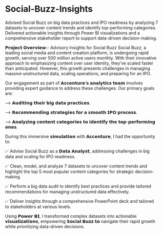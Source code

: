 # Social-Buzz-Insights
Advised Social Buzz on big data practices and IPO readiness by analyzing 7 datasets to uncover content trends and identify top-performing categories. Delivered actionable insights through Power BI visualizations and a comprehensive stakeholder report to support data-driven decision-making.

𝗣𝗿𝗼𝗷𝗲𝗰𝘁 𝗢𝘃𝗲𝗿𝘃𝗶𝗲𝘄:- Advisory Insights for Social Buzz
Social Buzz, a leading social media and content creation platform, is undergoing rapid growth, serving over 500 million active users monthly. With their innovative approach to emphasizing content over user identity, they’ve scaled faster than anticipated. However, this growth presents challenges in managing massive unstructured data, scaling operations, and preparing for an IPO.

Our engagement as part of 𝗔𝗰𝗰𝗲𝗻𝘁𝘂𝗿𝗲’𝘀 𝗮𝗻𝗮𝗹𝘆𝘁𝗶𝗰𝘀 𝘁𝗲𝗮𝗺 involves providing expert guidance to address these challenges. Our primary goals are:

--> 𝗔𝘂𝗱𝗶𝘁𝗶𝗻𝗴 𝘁𝗵𝗲𝗶𝗿 𝗯𝗶𝗴 𝗱𝗮𝘁𝗮 𝗽𝗿𝗮𝗰𝘁𝗶𝗰𝗲𝘀.

--> 𝗥𝗲𝗰𝗼𝗺𝗺𝗲𝗻𝗱𝗶𝗻𝗴 𝘀𝘁𝗿𝗮𝘁𝗲𝗴𝗶𝗲𝘀 𝗳𝗼𝗿 𝗮 𝘀𝗺𝗼𝗼𝘁𝗵 𝗜𝗣𝗢 𝗽𝗿𝗼𝗰𝗲𝘀𝘀.

--> 𝗔𝗻𝗮𝗹𝘆𝘇𝗶𝗻𝗴 𝗰𝗼𝗻𝘁𝗲𝗻𝘁 𝗰𝗮𝘁𝗲𝗴𝗼𝗿𝗶𝗲𝘀 𝘁𝗼 𝗶𝗱𝗲𝗻𝘁𝗶𝗳𝘆 𝘁𝗵𝗲 𝘁𝗼𝗽-𝗽𝗲𝗿𝗳𝗼𝗿𝗺𝗶𝗻𝗴 𝗼𝗻𝗲𝘀.

During this immersive 𝘀𝗶𝗺𝘂𝗹𝗮𝘁𝗶𝗼𝗻 with 𝗔𝗰𝗰𝗲𝗻𝘁𝘂𝗿𝗲, I had the opportunity to:

✅ Advise Social Buzz as a 𝗗𝗮𝘁𝗮 𝗔𝗻𝗮𝗹𝘆𝘀𝘁, addressing challenges in big data and scaling for IPO readiness.

✅ Clean, model, and analyze 7 datasets to uncover content trends and highlight the top 5 most popular content categories for strategic decision-making.

✅ Perform a big data audit to identify best practices and provide tailored recommendations for managing unstructured data effectively.

✅ Deliver insights through a comprehensive PowerPoint deck and tailored to stakeholders at various levels.

Using 𝗣𝗼𝘄𝗲𝗿 𝗕𝗜, I transformed complex datasets into actionable 𝘃𝗶𝘀𝘂𝗮𝗹𝗶𝘇𝗮𝘁𝗶𝗼𝗻𝘀, empowering 𝗦𝗼𝗰𝗶𝗮𝗹 𝗕𝘂𝘇𝘇 𝘁𝗼 navigate their rapid growth while prioritizing data-driven decisions.
